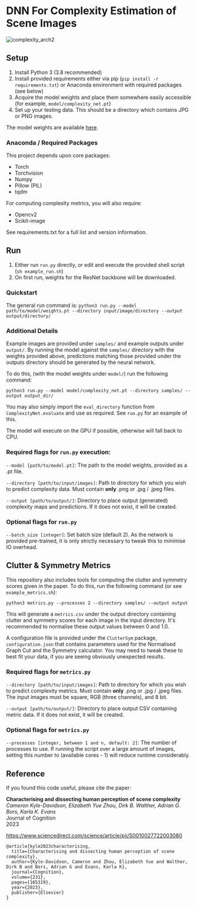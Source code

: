 # DNN For Complexity Estimation of Scene Images

![complexity_arch2](https://github.com/ckyleda/ComplexityNN/assets/3833991/faa80847-6403-4fb5-8f5b-bcdd415ca2a4)

## Setup

1. Install Python 3 (3.8 recommended)
2. Install provided requirements either via pip (`pip install -r requirements.txt`) or Anaconda environment with required packages (see below)
3. Acquire the model weights and place them somewhere easily accessible (for example, `model/complexity_net.pt`)
4. Set up your testing data. This should be a directory which contains JPG or PNG images.

The model weights are available [here](https://github.com/ckyleda/ComplexityNN/releases/download/1.0.0/complexity_net.pt).

### Anaconda / Required Packages

This project depends upon core packages:

- Torch
- Torchvision
- Numpy
- Pillow (PIL)
- tqdm

For computing complexity metrics, you will also require:

- Opencv2
- Scikit-image

See requirements.txt for a full list and version information.

## Run

1. Either run `run.py` directly, or edit and execute the provided shell script (`sh example_run.sh`)
2. On first run, weights for the ResNet backbone will be downloaded. 

### Quickstart

The general run command is: `python3 run.py --model path/to/model/weights.pt --directory input/image/directory --output output/directory/`

### Additional Details

Example images are provided under `samples/` and example outputs under `output/`. 
By running the model against the `samples/` directory with the weights provided above, predictions matching those 
provided under the outputs directory should be generated by the neural network. 

To do this, (with the model weights under `model/`) run the following command:

`python3 run.py --model model/complexity_net.pt --directory samples/ --output output_dir/`

You may also simply import the `eval_directory` function from `ComplexityNet.evaluate` and use as required.
See `run.py` for an example of this.

The model will execute on the GPU if possible, otherwise will fall back to CPU.

### Required flags for `run.py` execution:

`--model [path/to/model.pt]`: The path to the model weights, provided as a .pt file.

`--directory [path/to/input/images]`: Path to directory for which you wish to predict complexity data.
Must contain **only** .png or .jpg / .jpeg files.

`--output [path/to/output/]`: Directory to place output (generated) complexity maps and predictions.
If it does not exist, it will be created.

### Optional flags for `run.py`

`--batch_size [integer]`: Set batch size (default 2). As the network is provided pre-trained,
it is only strictly necessary to tweak this to minimise IO overhead.

## Clutter & Symmetry Metrics

This repository also includes tools for computing the clutter and symmetry scores given in the paper.
To do this, run the following command (or see `example_metrics.sh`):

`python3 metrics.py --processes 2 --directory samples/ --output output`

This will generate a `metrics.csv` under the output directory containing clutter and symmetry scores for
each image in the input directory. It's recommended to normalise these output values between 0 and 1.0.

A configuration file is provided under the `ClutterSym` package, `configuration.json` that contains 
parameters used for the Normalised Graph Cut and the Symmetry calculator. You may need to tweak these to
best fit your data, if you are seeing obviously unexpected results.

### Required flags for `metrics.py`

`--directory [path/to/input/images]`: Path to directory for which you wish to predict complexity metrics.
Must contain **only** .png or .jpg / .jpeg files. The input images must be square, RGB (three channels), and 8 bit.

`--output [path/to/output/]`: Directory to place output CSV containing metric data.
If it does not exist, it will be created.

### Optional flags for `metrics.py`

`--processes [integer, between 1 and n, default: 2]`: The number of processes to use. If running the script over a large
amount of images, setting this number to (available cores - 1) will reduce runtime considerably.

## Reference

If you found this code useful, please cite the paper:

**Characterising and dissecting human perception of scene complexity** \
*Cameron Kyle-Davidson, Elizabeth Yue Zhou, Dirk B. Walther, Adrian G. Bors, Karla K. Evans* \
Journal of Cognition \
2023

https://www.sciencedirect.com/science/article/pii/S0010027722003080

```
@article{kyle2023characterising,
  title={Characterising and dissecting human perception of scene complexity},
  author={Kyle-Davidson, Cameron and Zhou, Elizabeth Yue and Walther, Dirk B and Bors, Adrian G and Evans, Karla K},
  journal={Cognition},
  volume={231},
  pages={105319},
  year={2023},
  publisher={Elsevier}
}
```